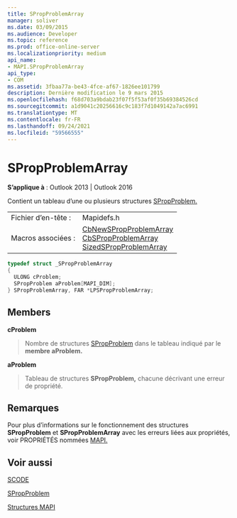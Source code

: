 ```yaml
---
title: SPropProblemArray
manager: soliver
ms.date: 03/09/2015
ms.audience: Developer
ms.topic: reference
ms.prod: office-online-server
ms.localizationpriority: medium
api_name:
- MAPI.SPropProblemArray
api_type:
- COM
ms.assetid: 3fbaa77a-be43-4fce-af67-1826ee101799
description: Dernière modification le 9 mars 2015
ms.openlocfilehash: f68d703a9bdab23f07f5f53af0f35b69384526cd
ms.sourcegitcommit: a1d9041c20256616c9c183f7d1049142a7ac6991
ms.translationtype: MT
ms.contentlocale: fr-FR
ms.lasthandoff: 09/24/2021
ms.locfileid: "59566555"
---
```

# <a name="spropproblemarray"></a>SPropProblemArray

  
  
**S’applique à** : Outlook 2013 | Outlook 2016 
  
Contient un tableau d’une ou plusieurs structures [SPropProblem.](spropproblem.md) 
  
|||
|:-----|:-----|
|Fichier d’en-tête :  <br/> |Mapidefs.h  <br/> |
|Macros associées :  <br/> |[CbNewSPropProblemArray](cbnewspropproblemarray.md) <br/> [CbSPropProblemArray](cbspropproblemarray.md) <br/> [SizedSPropProblemArray](sizedspropproblemarray.md) <br/> |
   
```cpp
typedef struct _SPropProblemArray
{
  ULONG cProblem;
  SPropProblem aProblem[MAPI_DIM];
} SPropProblemArray, FAR *LPSPropProblemArray;

```

## <a name="members"></a>Members

 **cProblem**
  
> Nombre de structures [SPropProblem](spropproblem.md) dans le tableau indiqué par le **membre aProblem.** 
    
 **aProblem**
  
> Tableau de structures **SPropProblem,** chacune décrivant une erreur de propriété. 
    
## <a name="remarks"></a>Remarques

Pour plus d’informations sur le fonctionnement des structures **SPropProblem** et **SPropProblemArray** avec les erreurs liées aux propriétés, voir PROPRIÉTÉS nommées [MAPI.](mapi-named-properties.md) 
  
## <a name="see-also"></a>Voir aussi



[SCODE](scode.md)
  
[SPropProblem](spropproblem.md)


[Structures MAPI](mapi-structures.md)

